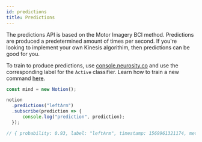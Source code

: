 ```yaml
---
id: predictions
title: Predictions
---
```


The predictions API is based on the Motor Imagery BCI method. Predictions are produced a predetermined amount of times per second. If you're looking to implement your own Kinesis algorithim, then predictions can be good for you.

To train to produce predictions, use [console.neurosity.co](https://console.neurosity.co/) and use the corresponding label for the `Active` classifier. Learn how to train a new command [here](https://support.neurosity.co/hc/en-us/articles/360036344012-Imagined-thought-training).

```js
const mind = new Notion();

notion
  .predictions("leftArm")
  .subscribe(prediction => {
      console.log("prediction", prediction);
  });

// { probability: 0.93, label: "leftArm", timestamp: 1569961321174, metric: "kinesis" }
```
